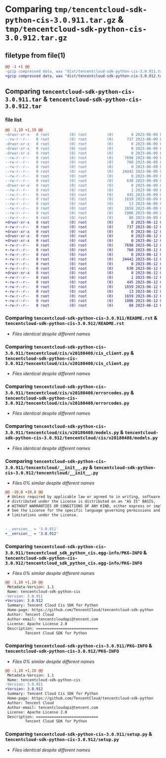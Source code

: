 # Comparing `tmp/tencentcloud-sdk-python-cis-3.0.911.tar.gz` & `tmp/tencentcloud-sdk-python-cis-3.0.912.tar.gz`

## filetype from file(1)

```diff
@@ -1 +1 @@
-gzip compressed data, was "dist/tencentcloud-sdk-python-cis-3.0.911.tar", last modified: Fri Jun  9 02:15:23 2023, max compression
+gzip compressed data, was "dist/tencentcloud-sdk-python-cis-3.0.912.tar", last modified: Mon Jun 12 02:59:37 2023, max compression
```

## Comparing `tencentcloud-sdk-python-cis-3.0.911.tar` & `tencentcloud-sdk-python-cis-3.0.912.tar`

### file list

```diff
@@ -1,19 +1,19 @@
-drwxr-xr-x   0 root         (0) root         (0)        0 2023-06-09 02:15:23.000000 tencentcloud-sdk-python-cis-3.0.911/
--rw-r--r--   0 root         (0) root         (0)      737 2023-06-09 02:15:23.000000 tencentcloud-sdk-python-cis-3.0.911/README.rst
-drwxr-xr-x   0 root         (0) root         (0)        0 2023-06-09 02:15:23.000000 tencentcloud-sdk-python-cis-3.0.911/tencentcloud/
-drwxr-xr-x   0 root         (0) root         (0)        0 2023-06-09 02:15:23.000000 tencentcloud-sdk-python-cis-3.0.911/tencentcloud/cis/
-drwxr-xr-x   0 root         (0) root         (0)        0 2023-06-09 02:15:23.000000 tencentcloud-sdk-python-cis-3.0.911/tencentcloud/cis/v20180408/
--rw-r--r--   0 root         (0) root         (0)     7698 2023-06-09 02:15:23.000000 tencentcloud-sdk-python-cis-3.0.911/tencentcloud/cis/v20180408/cis_client.py
--rw-r--r--   0 root         (0) root         (0)      760 2023-06-09 02:15:23.000000 tencentcloud-sdk-python-cis-3.0.911/tencentcloud/cis/v20180408/errorcodes.py
--rw-r--r--   0 root         (0) root         (0)        0 2023-06-09 02:15:23.000000 tencentcloud-sdk-python-cis-3.0.911/tencentcloud/cis/v20180408/__init__.py
--rw-r--r--   0 root         (0) root         (0)    24442 2023-06-09 02:15:23.000000 tencentcloud-sdk-python-cis-3.0.911/tencentcloud/cis/v20180408/models.py
--rw-r--r--   0 root         (0) root         (0)        0 2023-06-09 02:15:23.000000 tencentcloud-sdk-python-cis-3.0.911/tencentcloud/cis/__init__.py
--rw-r--r--   0 root         (0) root         (0)      630 2023-06-09 02:15:23.000000 tencentcloud-sdk-python-cis-3.0.911/tencentcloud/__init__.py
-drwxr-xr-x   0 root         (0) root         (0)        0 2023-06-09 02:15:23.000000 tencentcloud-sdk-python-cis-3.0.911/tencentcloud_sdk_python_cis.egg-info/
--rw-r--r--   0 root         (0) root         (0)        1 2023-06-09 02:15:23.000000 tencentcloud-sdk-python-cis-3.0.911/tencentcloud_sdk_python_cis.egg-info/dependency_links.txt
--rw-r--r--   0 root         (0) root         (0)      445 2023-06-09 02:15:23.000000 tencentcloud-sdk-python-cis-3.0.911/tencentcloud_sdk_python_cis.egg-info/SOURCES.txt
--rw-r--r--   0 root         (0) root         (0)     1659 2023-06-09 02:15:23.000000 tencentcloud-sdk-python-cis-3.0.911/tencentcloud_sdk_python_cis.egg-info/PKG-INFO
--rw-r--r--   0 root         (0) root         (0)       13 2023-06-09 02:15:23.000000 tencentcloud-sdk-python-cis-3.0.911/tencentcloud_sdk_python_cis.egg-info/top_level.txt
--rw-r--r--   0 root         (0) root         (0)     1659 2023-06-09 02:15:23.000000 tencentcloud-sdk-python-cis-3.0.911/PKG-INFO
--rw-r--r--   0 root         (0) root         (0)     1006 2023-06-09 02:15:23.000000 tencentcloud-sdk-python-cis-3.0.911/setup.py
--rw-r--r--   0 root         (0) root         (0)       88 2023-06-09 02:15:23.000000 tencentcloud-sdk-python-cis-3.0.911/setup.cfg
+drwxr-xr-x   0 root         (0) root         (0)        0 2023-06-12 02:59:37.000000 tencentcloud-sdk-python-cis-3.0.912/
+-rw-r--r--   0 root         (0) root         (0)      737 2023-06-12 02:59:37.000000 tencentcloud-sdk-python-cis-3.0.912/README.rst
+drwxr-xr-x   0 root         (0) root         (0)        0 2023-06-12 02:59:37.000000 tencentcloud-sdk-python-cis-3.0.912/tencentcloud/
+drwxr-xr-x   0 root         (0) root         (0)        0 2023-06-12 02:59:37.000000 tencentcloud-sdk-python-cis-3.0.912/tencentcloud/cis/
+drwxr-xr-x   0 root         (0) root         (0)        0 2023-06-12 02:59:37.000000 tencentcloud-sdk-python-cis-3.0.912/tencentcloud/cis/v20180408/
+-rw-r--r--   0 root         (0) root         (0)     7698 2023-06-12 02:59:37.000000 tencentcloud-sdk-python-cis-3.0.912/tencentcloud/cis/v20180408/cis_client.py
+-rw-r--r--   0 root         (0) root         (0)      760 2023-06-12 02:59:37.000000 tencentcloud-sdk-python-cis-3.0.912/tencentcloud/cis/v20180408/errorcodes.py
+-rw-r--r--   0 root         (0) root         (0)        0 2023-06-12 02:59:37.000000 tencentcloud-sdk-python-cis-3.0.912/tencentcloud/cis/v20180408/__init__.py
+-rw-r--r--   0 root         (0) root         (0)    24442 2023-06-12 02:59:37.000000 tencentcloud-sdk-python-cis-3.0.912/tencentcloud/cis/v20180408/models.py
+-rw-r--r--   0 root         (0) root         (0)        0 2023-06-12 02:59:37.000000 tencentcloud-sdk-python-cis-3.0.912/tencentcloud/cis/__init__.py
+-rw-r--r--   0 root         (0) root         (0)      630 2023-06-12 02:59:37.000000 tencentcloud-sdk-python-cis-3.0.912/tencentcloud/__init__.py
+drwxr-xr-x   0 root         (0) root         (0)        0 2023-06-12 02:59:37.000000 tencentcloud-sdk-python-cis-3.0.912/tencentcloud_sdk_python_cis.egg-info/
+-rw-r--r--   0 root         (0) root         (0)        1 2023-06-12 02:59:37.000000 tencentcloud-sdk-python-cis-3.0.912/tencentcloud_sdk_python_cis.egg-info/dependency_links.txt
+-rw-r--r--   0 root         (0) root         (0)      445 2023-06-12 02:59:37.000000 tencentcloud-sdk-python-cis-3.0.912/tencentcloud_sdk_python_cis.egg-info/SOURCES.txt
+-rw-r--r--   0 root         (0) root         (0)     1659 2023-06-12 02:59:37.000000 tencentcloud-sdk-python-cis-3.0.912/tencentcloud_sdk_python_cis.egg-info/PKG-INFO
+-rw-r--r--   0 root         (0) root         (0)       13 2023-06-12 02:59:37.000000 tencentcloud-sdk-python-cis-3.0.912/tencentcloud_sdk_python_cis.egg-info/top_level.txt
+-rw-r--r--   0 root         (0) root         (0)     1659 2023-06-12 02:59:37.000000 tencentcloud-sdk-python-cis-3.0.912/PKG-INFO
+-rw-r--r--   0 root         (0) root         (0)     1006 2023-06-12 02:59:37.000000 tencentcloud-sdk-python-cis-3.0.912/setup.py
+-rw-r--r--   0 root         (0) root         (0)       88 2023-06-12 02:59:37.000000 tencentcloud-sdk-python-cis-3.0.912/setup.cfg
```

### Comparing `tencentcloud-sdk-python-cis-3.0.911/README.rst` & `tencentcloud-sdk-python-cis-3.0.912/README.rst`

 * *Files identical despite different names*

### Comparing `tencentcloud-sdk-python-cis-3.0.911/tencentcloud/cis/v20180408/cis_client.py` & `tencentcloud-sdk-python-cis-3.0.912/tencentcloud/cis/v20180408/cis_client.py`

 * *Files identical despite different names*

### Comparing `tencentcloud-sdk-python-cis-3.0.911/tencentcloud/cis/v20180408/errorcodes.py` & `tencentcloud-sdk-python-cis-3.0.912/tencentcloud/cis/v20180408/errorcodes.py`

 * *Files identical despite different names*

### Comparing `tencentcloud-sdk-python-cis-3.0.911/tencentcloud/cis/v20180408/models.py` & `tencentcloud-sdk-python-cis-3.0.912/tencentcloud/cis/v20180408/models.py`

 * *Files identical despite different names*

### Comparing `tencentcloud-sdk-python-cis-3.0.911/tencentcloud/__init__.py` & `tencentcloud-sdk-python-cis-3.0.912/tencentcloud/__init__.py`

 * *Files 0% similar despite different names*

```diff
@@ -10,8 +10,8 @@
 # Unless required by applicable law or agreed to in writing, software
 # distributed under the License is distributed on an "AS IS" BASIS,
 # WITHOUT WARRANTIES OR CONDITIONS OF ANY KIND, either express or implied.
 # See the License for the specific language governing permissions and
 # limitations under the License.
 
 
-__version__ = '3.0.911'
+__version__ = '3.0.912'
```

### Comparing `tencentcloud-sdk-python-cis-3.0.911/tencentcloud_sdk_python_cis.egg-info/PKG-INFO` & `tencentcloud-sdk-python-cis-3.0.912/tencentcloud_sdk_python_cis.egg-info/PKG-INFO`

 * *Files 0% similar despite different names*

```diff
@@ -1,10 +1,10 @@
 Metadata-Version: 1.1
 Name: tencentcloud-sdk-python-cis
-Version: 3.0.911
+Version: 3.0.912
 Summary: Tencent Cloud Cis SDK for Python
 Home-page: https://github.com/TencentCloud/tencentcloud-sdk-python
 Author: Tencent Cloud
 Author-email: tencentcloudapi@tencent.com
 License: Apache License 2.0
 Description: ============================
         Tencent Cloud SDK for Python
```

### Comparing `tencentcloud-sdk-python-cis-3.0.911/PKG-INFO` & `tencentcloud-sdk-python-cis-3.0.912/PKG-INFO`

 * *Files 0% similar despite different names*

```diff
@@ -1,10 +1,10 @@
 Metadata-Version: 1.1
 Name: tencentcloud-sdk-python-cis
-Version: 3.0.911
+Version: 3.0.912
 Summary: Tencent Cloud Cis SDK for Python
 Home-page: https://github.com/TencentCloud/tencentcloud-sdk-python
 Author: Tencent Cloud
 Author-email: tencentcloudapi@tencent.com
 License: Apache License 2.0
 Description: ============================
         Tencent Cloud SDK for Python
```

### Comparing `tencentcloud-sdk-python-cis-3.0.911/setup.py` & `tencentcloud-sdk-python-cis-3.0.912/setup.py`

 * *Files identical despite different names*


